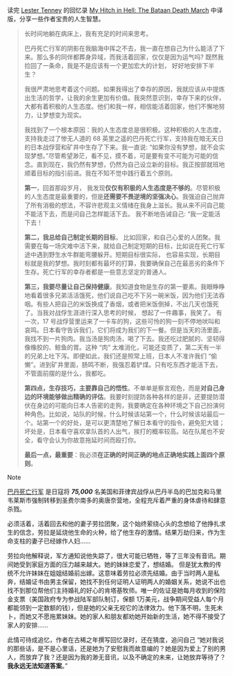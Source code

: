 读完 [Lester Tenney](https://www.nytimes.com/2017/03/05/us/lester-tenney-dead.html) 的回忆录   [My Hitch in Hell: The Bataan Death March](https://book.douban.com/subject/2808122/) 中译版，分享一些作者宝贵的人生智慧。

> 长时间地躺在病床上，我有充足的时间来思考。
> 
> 巴丹死亡行军的阴影在我脑海中挥之不去，我一直在想自己为什么能活了下来。那么多的同伴都葬身异域，而我活着回家，仅仅是因为运气吗? 既然我捡回了一条命，我是不是应该有一个更加宏大的计划， 好好地安排下半生？
> 
> 我很严肃地思考着这个问题。如果我得出了幸存的原因，我就应该从中提炼出生活的哲学，让我的余生更加有价值。我突然意识到，幸存下来的伙伴，大都有着积极的人生态度。他们和我一样，相信能活着回家，他们不懈地努力，让梦想变为现实。
> 
> 我找到了一个根本原因：我的人生态度总是很积极。这种积极的人生态度，支持我走过了惨无人道的 68 英里之遥的巴丹死亡行军，支持我在暗无天日的日本战俘营和矿井中生存了下来。我一直说: “如果你没有梦想，就不会实现梦想。”尽管希望渺茫，看不见，摸不着，可是要有变不可能为可能的信念。直到现在，我仍然有梦想，仍然为自己设立新的目标。我正按部就班地顺着目标的指引前进。我在不知不觉中践行着五个原则。
> 
> **第一**，回首那段岁月， 我发现**仅仅有积极的人生态度是不够的**。尽管积极的人生态度是最重要的，但是**还需要不畏逆境的坚强决心**。我强迫自己抛弃了所有消极的想法，不容许悲观主义情绪在我身上滋长。我从来不问自己能不能活下去，而是问自己怎样能活下去。
> 我不断地告诫自己: “我一定能活下去！
> 
> **第二，我总给自己制定长期的目标**， 比如回家，和自己心爱的人团聚。我需要在每一场灾难中活下来，就给自己制定短期的目标，比如说在死亡行军途中遇到野生水牛群能弯腰躲开。短期目标很实际， 也容易实现，长期目标就是我的梦想。我时刻都有最坏的打算，我要确保自己在最恶劣的条件下生存。死亡行军的幸存者都是一些意志坚定的普通人。
> 
> **第三，我要尽量让自己保持健康**。我知道食物是生存的第一要素。我眼睁睁地看着很多兄弟活活饿死，他们说自己吃不下另一碗米饭，因为他们无法吞咽。有些人把自己的米饭换成了香烟，或者把米饭倒掉，不出几天也饿死了。当我对战俘生涯进行深入思考的时候， 想起了一件趣事，我笑了。 有一次，17 号战俘营里运来了一卡车的狗，这些可怜的狗一刻不停地吠叫和哀鸣。日本看守告诉我们，它们将成为我们的下一餐。但是当天的汤里面，我找不到一片狗肉。我当汤是狗肉汤，喝了下去。我还吃过肥腻的、坚韧得像橡胶的、鲸鱼的胃。这种 “肉” 太难消化，可能还变质了，第二天有一半的兄弟上吐下泻。即便如此，我们还是照常上班，日本人不准许我们 “偷懒”。进到矿井里面，肠鸣不断，我强忍着铲煤。只有吃东西才能活下去，不管面前摆的是什么，我都吃。
> 
> **第四点，生存技巧，主要靠自己的悟性**。不单单是察言观色，而是**对自己身边的环境能够做出精确的评估**。我要时刻提防各种各样的是非，还要提防潜伏在身边的可能向日本人告密的走狗，我要确定在各种环境之下自己扮演何种角色。比如说，站队的时候，什么时候该站第一个，什么时候该站最后一个。站第一个的好处，是可以更清楚地了解日本看守的指令，避免犯大错；坏处是，日本看守喜欢拿队首的人出气，挨打的概率较高。站在队尾也不安全，看守会认为你故意拖延时间而殴打你。
> 
> **最后一点，最重要**：我必须**在正确的时间正确的地点正确地实践上面四个原则**。

> [!NOTE]
> [巴丹死亡行军](https://en.wikipedia.org/wiki/Bataan_Death_March) 是日寇将 ***75,000*** 名美国和菲律宾战俘从巴丹半岛的巴加克和马里韦莱斯市强制转移到圣费尔南多的奥唐奈营地，全程充斥着严重的身体虐待和肆意杀戮。

必须活着，活着回去和他的妻子劳拉团聚，这个始终萦绕心头的念想给了他挣扎求生的信念，劳拉是延烧他生命的火种，给了他生存的激情。结果万劫归来，作为生命支柱的妻子已经嫁作人妇……

劳拉向他解释说，军方通知说他失踪了，很大可能已牺牲，等了三年没有音讯。期间她受到家庭方面的压力越来越大。她的妹妹恋爱了，想结婚。 但是犹太教的传统不允许妹妹在姐姐结婚前出嫁。这意味着劳拉必须先结婚。由于当时两人是私奔，结婚证书由男主保留，她找不到任何证明人证明两人的婚姻关系，她说不出也找不到那位帮他们主持婚礼的好心的肯塔基牧师。唯一的佐证是她每月收到的保险金支票（美国政府专为参战陆军部队制订，保额 1万美元，战争期间受益人每个月都能领到一定数额的钱），但是她的父亲无视它的法律效力。他下落不明，生死未卜，而她又不愿拖累妹妹。她的家人和朋友都劝她开始新的生活，她不得不接受了家人的安排……

此情可待成追忆，作者在古稀之年撰写回忆录时，还在猜度，追问自己 “她对我说的那些话，是不是心里话，还是她为了安慰我而故意编的？她是因为爱上了别的男人，而放弃了我？还是因为我的渺无音讯，以及不确定的未来，让她放弃等待了？ **我永远无法知道答案**。”